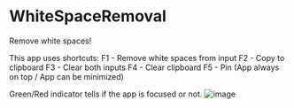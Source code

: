 # WhiteSpaceRemoval
 Remove white spaces!
 
 This app uses shortcuts:
 F1 - Remove white spaces from input
 F2 - Copy to clipboard
 F3 - Clear both inputs
 F4 - Clear clipboard
 F5 - Pin (App always on top / App can be minimized)

Green/Red indicator tells if the app is focused or not.
![image](https://github.com/PrzemyDev/WhiteSpaceRemoval/assets/101277573/29d6caaf-d233-48f7-8dd4-e25b448d3a55)



